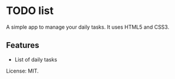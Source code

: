 # TODO list
A simple app to manage your daily tasks.
It uses HTML5 and CSS3.

## Features
* List of daily tasks

License: MIT.
